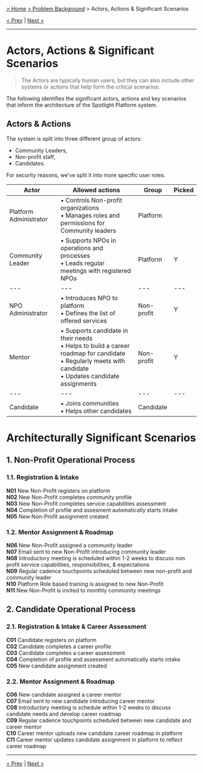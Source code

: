 [> Home](../README.md)  [> Problem Background](README.md) > Actors, Actions & Significant Scenarios

[< Prev](1.3.ArchitectureAnalysis.md)  |  [Next >](1.5.Constraints.md)

---

# Actors, Actions & Significant Scenarios

> The Actors are typically human users, but they can also include other systems or actions that help form the critical scenarios.

The following identifies the significant actors, actions and key scenarios that inform the architecture of the Spotlight Platform system.

## Actors & Actions

The system is split into three different group of actors:

- Community Leaders,
- Non-profit staff,
- Candidates.

For security reasons, we've split it into more specific user roles.


| Actor                  | Allowed actions                                                                                                                                                         | Group      | Picked |
| ------------------------ | ------------------------------------------------------------------------------------------------------------------------------------------------------------------------- | ------------ | -------- |
| Platform Administrator | • Controls Non-profit organizations<br /> • Manages roles and permissions for Community leaders                                                                       | Platform   |        |
| Community Leader       | • Supports NPOs in operations and processes<br /> • Leads regular meetings with registered NPOs                                                                       | Platform   | Y      |
| ---                    | ---                                                                                                                                                                     | ---        | ---    |
| NPO Administrator      | • Introduces NPO to platform<br />• Defines the list of offered services                                                                                              | Non-profit | Y      |
| Mentor                 | • Supports candidate in their needs<br />• Helps to build a career roadmap for candidate<br />• Regularly meets with candidate<br />• Updates candidate assignments | Non-profit | Y      |
| ---                    | ---                                                                                                                                                                     | ---        | ---    |
| Candidate              | • Joins communities<br />• Helps other candidates                                                                                                                     | Candidate  |        |

# Architecturally Significant Scenarios

## 1. Non-Profit Operational Process

### 1.1. Registration & Intake

<b>N01</b> New Non-Profit registers on platform<br/>
<b>N02</b> New Non-Profit completes community profile<br/>
<b>N03</b> New Non-Profit completes service capabilities assessment<br/>
<b>N04</b> Completion of profile and assesment automatically starts intake<br/>
<b>N05</b> New Non-Profit assignment created<br/>

### 1.2. Mentor Assignment & Roadmap

<b>N06</b> New Non-Profit assigned a community leader<br/>
<b>N07</b> Email sent to new Non-Profit introducing community leader<br/>
<b>N08</b> Introductory meeting is scheduled within 1-2 weeks to discuss non profit service capabilities, responsibilities, & expectations<br/>
<b>N09</b> Regular cadence touchpoints scheduled between new non-profit and community leader<br/>
<b>N10</b> Platform Role based training is assigned to new Non-Profit<br/>
<b>N11</b> New Non-Profit is invited to monthly community meetings<br/>

## 2. Candidate Operational Process

### 2.1. Registration & Intake & Career Assessment

<b>C01</b> Candidate registers on platform<br/>
<b>C02</b> Candidate completes a career profile<br/>
<b>C03</b> Candidate completes a career assessment<br/>
<b>C04</b> Completion of profile and assessment automatically starts intake<br/>
<b>C05</b> New candidate assignment created<br/>

### 2.2. Mentor Assignment & Roadmap

<b>C06</b> New candidate assigned a career mentor<br/>
<b>C07</b> Email sent to new candidate introducing career mentor<br/>
<b>C08</b> Introductory meeting is schedule within 1-2 weeks to discuss candidate needs and develop career roadmap<br/>
<b>C09</b> Regular cadence touchpoints scheduled between new candidate and career mentor<br/>
<b>C10</b> Career mentor uploads new candidate career roadmap in platform<br/>
<b>C11</b> Career mentor updates candidate assignment in platform to reflect career roadmap<br/>

---

[< Prev](1.3.ArchitectureAnalysis.md)  |  [Next >](1.5.Constraints.md)
